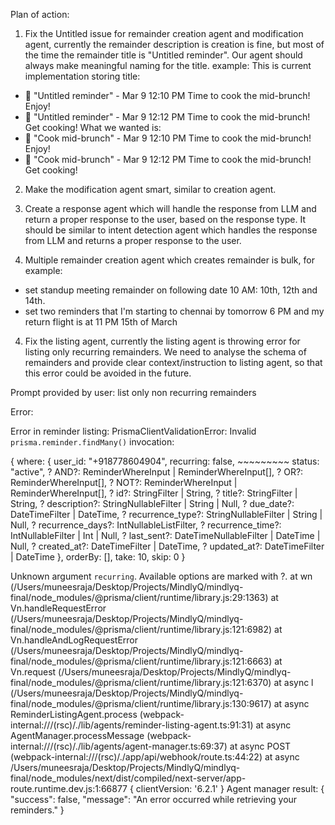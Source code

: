 Plan of action:

1. Fix the Untitled issue for remainder creation agent and modification agent, currently the remainder description is creation is fine, but most of the time the remainder title is "Untitled reminder". Our agent should always make meaningful naming for the title.
example: 
This is current implementation storing title:
- 🔄 "Untitled reminder" - Mar 9 12:10 PM
   Time to cook the mid-brunch! Enjoy!
- 🔄 "Untitled reminder" - Mar 9 12:12 PM
   Time to cook the mid-brunch! Get cooking!
What we wanted is:
- 🔄 "Cook mid-brunch" - Mar 9 12:10 PM
   Time to cook the mid-brunch! Enjoy!
- 🔄 "Cook mid-brunch" - Mar 9 12:12 PM
   Time to cook the mid-brunch! Get cooking!

2. Make the modification agent smart, similar to creation agent.

3. Create a response agent which will handle the response from LLM and return a proper response to the user, based on the response type. It should be similar to intent detection agent which handles the response from LLM and returns a proper response to the user.

4. Multiple remainder creation agent which creates remainder is bulk, for 
example:
- set standup meeting remainder on following date 10 AM: 10th, 12th and 14th.
- set two reminders that I'm starting to chennai by tomorrow 6 PM and my return flight is at 11 PM 15th of March

4. Fix the listing agent, currently the listing agent is throwing error for listing only recurring remainders. We need to analyse the schema of remainders and provide clear context/instruction to listing agent, so that this error could be avoided in the future.

Prompt provided by user:
list only non recurring remainders

Error:

Error in reminder listing: PrismaClientValidationError: 
Invalid `prisma.reminder.findMany()` invocation:

{
  where: {
    user_id: "+918778604904",
    recurring: false,
    ~~~~~~~~~
    status: "active",
?   AND?: ReminderWhereInput | ReminderWhereInput[],
?   OR?: ReminderWhereInput[],
?   NOT?: ReminderWhereInput | ReminderWhereInput[],
?   id?: StringFilter | String,
?   title?: StringFilter | String,
?   description?: StringNullableFilter | String | Null,
?   due_date?: DateTimeFilter | DateTime,
?   recurrence_type?: StringNullableFilter | String | Null,
?   recurrence_days?: IntNullableListFilter,
?   recurrence_time?: IntNullableFilter | Int | Null,
?   last_sent?: DateTimeNullableFilter | DateTime | Null,
?   created_at?: DateTimeFilter | DateTime,
?   updated_at?: DateTimeFilter | DateTime
  },
  orderBy: [],
  take: 10,
  skip: 0
}

Unknown argument `recurring`. Available options are marked with ?.
    at wn (/Users/muneesraja/Desktop/Projects/MindlyQ/mindlyq-final/node_modules/@prisma/client/runtime/library.js:29:1363)
    at Vn.handleRequestError (/Users/muneesraja/Desktop/Projects/MindlyQ/mindlyq-final/node_modules/@prisma/client/runtime/library.js:121:6982)
    at Vn.handleAndLogRequestError (/Users/muneesraja/Desktop/Projects/MindlyQ/mindlyq-final/node_modules/@prisma/client/runtime/library.js:121:6663)
    at Vn.request (/Users/muneesraja/Desktop/Projects/MindlyQ/mindlyq-final/node_modules/@prisma/client/runtime/library.js:121:6370)
    at async l (/Users/muneesraja/Desktop/Projects/MindlyQ/mindlyq-final/node_modules/@prisma/client/runtime/library.js:130:9617)
    at async ReminderListingAgent.process (webpack-internal:///(rsc)/./lib/agents/reminder-listing-agent.ts:91:31)
    at async AgentManager.processMessage (webpack-internal:///(rsc)/./lib/agents/agent-manager.ts:69:37)
    at async POST (webpack-internal:///(rsc)/./app/api/webhook/route.ts:44:22)
    at async /Users/muneesraja/Desktop/Projects/MindlyQ/mindlyq-final/node_modules/next/dist/compiled/next-server/app-route.runtime.dev.js:1:66877 {
  clientVersion: '6.2.1'
}
Agent manager result: {
  "success": false,
  "message": "An error occurred while retrieving your reminders."
}